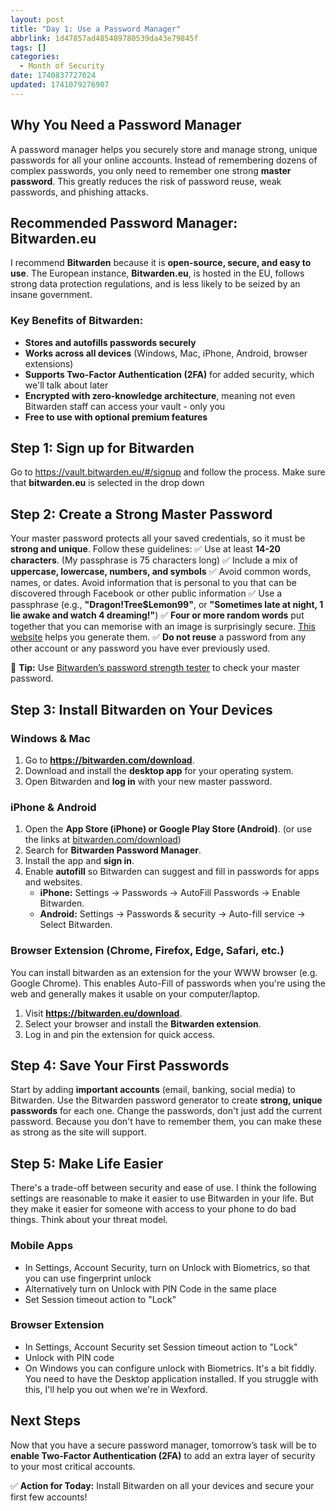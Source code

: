 ```yaml
---
layout: post
title: "Day 1: Use a Password Manager"
abbrlink: 1d47857ad485489780539da43e79845f
tags: []
categories:
  - Month of Security
date: 1740837727024
updated: 1741079276907
---
```


## Why You Need a Password Manager

A password manager helps you securely store and manage strong, unique passwords for all your online accounts. Instead of remembering dozens of complex passwords, you only need to remember one strong **master password**. This greatly reduces the risk of password reuse, weak passwords, and phishing attacks.

## Recommended Password Manager: **Bitwarden.eu**

I recommend **Bitwarden** because it is **open-source, secure, and easy to use**. The European instance, **Bitwarden.eu**, is hosted in the EU, follows strong data protection regulations, and is less likely to be seized by an insane government.

### Key Benefits of Bitwarden:

- **Stores and autofills passwords securely**
- **Works across all devices** (Windows, Mac, iPhone, Android, browser extensions)
- **Supports Two-Factor Authentication (2FA)** for added security, which we'll talk about later
- **Encrypted with zero-knowledge architecture**, meaning not even Bitwarden staff  can access your vault - only you
- **Free to use with optional premium features**

## Step 1: Sign up for Bitwarden

Go to <https://vault.bitwarden.eu/#/signup> and follow the process. Make sure that **bitwarden.eu** is selected in the drop down

## Step 2: Create a Strong Master Password

Your master password protects all your saved credentials, so it must be **strong and unique**. Follow these guidelines:
✅ Use at least **14-20 characters**. (My passphrase is 75 characters long)
✅ Include a mix of **uppercase, lowercase, numbers, and symbols**
✅ Avoid common words, names, or dates. Avoid information that is personal to you that can be discovered through Facebook or other public information
✅ Use a passphrase (e.g., **"Dragon!Tree$Lemon99"**, or **"Sometimes late at night, 1 lie awake and watch 4 dreaming!"**)
✅ **Four or more random words** put together that you can memorise with an image is surprisingly secure. [This website](https://www.correcthorsebatterystaple.net/index.html) helps you generate them.
✅ **Do not reuse** a password from any other account or any password you have ever previously used.

🔹 **Tip:** Use [Bitwarden’s password strength tester](https://bitwarden.com/password-strength/) to check your master password.

## Step 3: Install Bitwarden on Your Devices

### **Windows & Mac**

1. Go to **<https://bitwarden.com/download>**.
2. Download and install the **desktop app** for your operating system.
3. Open Bitwarden and **log in** with your new master password.

### **iPhone & Android**

1. Open the **App Store (iPhone) or Google Play Store (Android)**. (or use the links at [bitwarden.com/download](https://bitwarden.com/download))
2. Search for **Bitwarden Password Manager**.
3. Install the app and **sign in**.
4. Enable **autofill** so Bitwarden can suggest and fill in passwords for apps and websites.
   - **iPhone:** Settings → Passwords → AutoFill Passwords → Enable Bitwarden.
   - **Android:** Settings → Passwords & security → Auto-fill service → Select Bitwarden.

### **Browser Extension (Chrome, Firefox, Edge, Safari, etc.)**

You can install bitwarden as an extension for the your WWW browser (e.g. Google Chrome). This enables Auto-Fill of passwords when you're using the web and generally makes it usable on your computer/laptop.

1. Visit **<https://bitwarden.eu/download>**.
2. Select your browser and install the **Bitwarden extension**.
3. Log in and pin the extension for quick access.

## Step 4: Save Your First Passwords

Start by adding **important accounts** (email, banking, social media) to Bitwarden. Use the Bitwarden password generator to create **strong, unique passwords** for each one. Change the passwords, don't just add the current password.
Because you don't have to remember them, you can make these as strong as the site will support.

## Step 5: Make Life Easier

There's a trade-off between security and ease of use. I think the following settings are reasonable to make it easier to use  Bitwarden in your life. But they make it easier for someone with access to your phone to do bad things. Think about your threat model.

### Mobile Apps

- In Settings, Account Security, turn on Unlock with Biometrics, so that you can use fingerprint unlock
- Alternatively turn on Unlock with PIN Code in the same place
- Set Session timeout action to "Lock"

### Browser Extension

- In Settings, Account Security set Session timeout action to "Lock"
- Unlock with PIN code
- On Windows you can configure unlock with Biometrics. It's a bit fiddly. You need to have the Desktop application installed. If you struggle with this, I'll help you out when we're in Wexford.

## Next Steps

Now that you have a secure password manager, tomorrow’s task will be to **enable Two-Factor Authentication (2FA)** to add an extra layer of security to your most critical accounts.

✅ **Action for Today:** Install Bitwarden on all your devices and secure your first few accounts!
